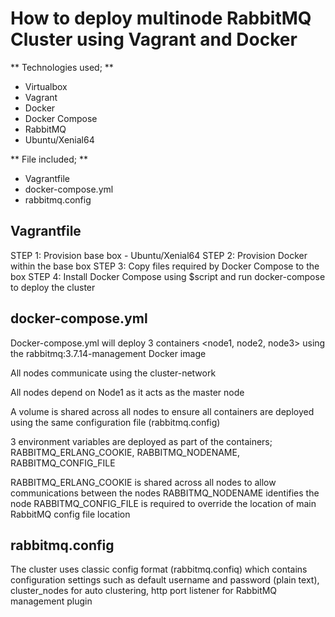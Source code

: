 # How to deploy multinode RabbitMQ Cluster using Vagrant and Docker

** Technologies used; **

- Virtualbox
- Vagrant
- Docker
- Docker Compose
- RabbitMQ
- Ubuntu/Xenial64

** File included; **

- Vagrantfile 
- docker-compose.yml
- rabbitmq.config

## Vagrantfile 

STEP 1: Provision base box - Ubuntu/Xenial64
STEP 2: Provision Docker within the base box
STEP 3: Copy files required by Docker Compose to the box
STEP 4: Install Docker Compose using $script and run docker-compose to deploy the cluster

## docker-compose.yml

Docker-compose.yml will deploy 3 containers <node1, node2, node3> using the rabbitmq:3.7.14-management Docker image

All nodes communicate using the cluster-network

All nodes depend on Node1 as it acts as the master node

A volume is shared across all nodes to ensure all containers are deployed using the same configuration file (rabbitmq.config)

3 environment variables are deployed as part of the containers; RABBITMQ_ERLANG_COOKIE, RABBITMQ_NODENAME, RABBITMQ_CONFIG_FILE

RABBITMQ_ERLANG_COOKIE is shared across all nodes to allow communications between the nodes
RABBITMQ_NODENAME identifies the node
RABBITMQ_CONFIG_FILE is required to override the location of main RabbitMQ config file location 

## rabbitmq.config

The cluster uses classic config format (rabbitmq.confiq) which contains configuration settings such as default username and password (plain text), cluster_nodes for auto clustering, http port listener for RabbitMQ management plugin


